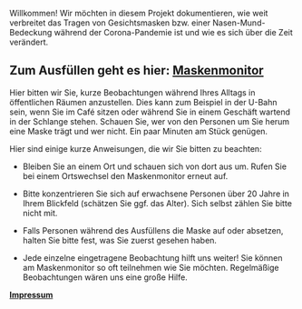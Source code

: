 Willkommen! Wir möchten in diesem Projekt dokumentieren, wie weit verbreitet das Tragen von Gesichtsmasken bzw. einer Nasen-Mund-Bedeckung während der Corona-Pandemie ist und wie es sich über die Zeit verändert.

## Zum Ausfüllen geht es hier: [Maskenmonitor](www.soscisurvey.de/maskenmonitor/)

Hier bitten wir Sie, kurze Beobachtungen während Ihres Alltags in öffentlichen Räumen anzustellen. Dies kann zum Beispiel in der U-Bahn sein, wenn Sie im Café sitzen oder während Sie in einem Geschäft wartend in der Schlange stehen. Schauen Sie, wer von den Personen um Sie herum eine Maske trägt und wer nicht. Ein paar Minuten am Stück genügen.

Hier sind einige kurze Anweisungen, die wir Sie bitten zu beachten:

- Bleiben Sie an einem Ort und schauen sich von dort aus um. Rufen Sie bei einem Ortswechsel den Maskenmonitor erneut auf.

- Bitte konzentrieren Sie sich auf erwachsene Personen über 20 Jahre in Ihrem Blickfeld (schätzen Sie ggf. das Alter). Sich selbst zählen Sie bitte nicht mit.

- Falls Personen während des Ausfüllens die Maske auf oder absetzen, halten Sie bitte fest, was Sie zuerst gesehen haben.

- Jede einzelne eingetragene Beobachtung hilft uns weiter! Sie können am Maskenmonitor so oft teilnehmen wie Sie möchten. Regelmäßige Beobachtungen wären uns eine große Hilfe.



**[Impressum](https://mweinhardt.github.io/Maskenmonitor/Impressum)**
